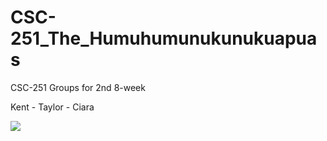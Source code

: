 # CSC-251_The_Humuhumunukunukuapuas
CSC-251 Groups for 2nd 8-week

Kent - Taylor - Ciara

<image src = "https://img.theculturetrip.com/1440x807/smart/wp-content/uploads/2018/03/rhinecanthus-rectangulus.jpg">
